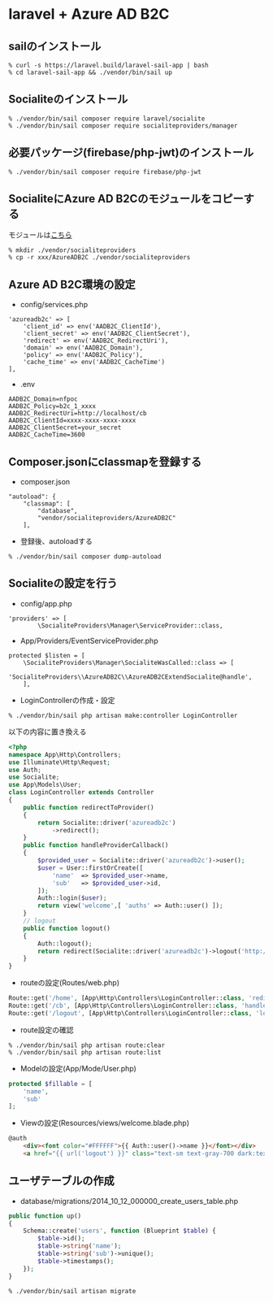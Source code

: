 # laravel + Azure AD B2C

## sailのインストール
```
% curl -s https://laravel.build/laravel-sail-app | bash
% cd laravel-sail-app && ./vendor/bin/sail up
```

## Socialiteのインストール
```
% ./vendor/bin/sail composer require laravel/socialite
% ./vendor/bin/sail composer require socialiteproviders/manager
```

## 必要パッケージ(firebase/php-jwt)のインストール
```
% ./vendor/bin/sail composer require firebase/php-jwt
```

## SocialiteにAzure AD B2Cのモジュールをコピーする
モジュールは[こちら](https://github.com/fujie/Providers-1/tree/master/src/AzureADB2C)
```
% mkdir ./vendor/socialiteproviders
% cp -r xxx/AzureADB2C ./vendor/socialiteproviders
```

## Azure AD B2C環境の設定
- config/services.php
```
'azureadb2c' => [
    'client_id' => env('AADB2C_ClientId'),
    'client_secret' => env('AADB2C_ClientSecret'),
    'redirect' => env('AADB2C_RedirectUri'),
    'domain' => env('AADB2C_Domain'),
    'policy' => env('AADB2C_Policy'),
    'cache_time' => env('AADB2C_CacheTime')
],
```

- .env
```
AADB2C_Domain=nfpoc
AADB2C_Policy=b2c_1_xxxx
AADB2C_RedirectUri=http://localhost/cb
AADB2C_ClientId=xxxx-xxxx-xxxx-xxxx
AADB2C_ClientSecret=your_secret
AADB2C_CacheTime=3600
```

## Composer.jsonにclassmapを登録する
- composer.json
```
"autoload": {
    "classmap": [
        "database",
        "vendor/socialiteproviders/AzureADB2C"
    ],
```

- 登録後、autoloadする
```
% ./vendor/bin/sail composer dump-autoload
```

## Socialiteの設定を行う
- config/app.php
```
'providers' => [
        \SocialiteProviders\Manager\ServiceProvider::class,
```

- App/Providers/EventServiceProvider.php
```
protected $listen = [
    \SocialiteProviders\Manager\SocialiteWasCalled::class => [
        'SocialiteProviders\\AzureADB2C\\AzureADB2CExtendSocialite@handle',
    ],
```

- LoginControllerの作成・設定
```
% ./vendor/bin/sail php artisan make:controller LoginController
```

以下の内容に置き換える
```php
<?php
namespace App\Http\Controllers;
use Illuminate\Http\Request;
use Auth;
use Socialite;
use App\Models\User;
class LoginController extends Controller
{
    public function redirectToProvider()
    {
        return Socialite::driver('azureadb2c')
            ->redirect();
    }
    public function handleProviderCallback()
    {
        $provided_user = Socialite::driver('azureadb2c')->user();
        $user = User::firstOrCreate([
            'name'  => $provided_user->name,
            'sub'   => $provided_user->id,
        ]);
        Auth::login($user);
        return view('welcome',[ 'auths' => Auth::user() ]);
    }
    // logout
    public function logout()
    {
        Auth::logout();
        return redirect(Socialite::driver('azureadb2c')->logout('http://localhost'));
    }
}
```

- routeの設定(Routes/web.php)
```php
Route::get('/home', [App\Http\Controllers\LoginController::class, 'redirectToProvider'])->name('login');
Route::get('/cb', [App\Http\Controllers\LoginController::class, 'handleProviderCallback'])->name('cb');
Route::get('/logout', [App\Http\Controllers\LoginController::class, 'logout'])->name('logout');
```

- route設定の確認
```
% ./vendor/bin/sail php artisan route:clear
% ./vendor/bin/sail php artisan route:list 
```	

- Modelの設定(App/Mode/User.php)

```php
protected $fillable = [
    'name',
    'sub'
];
```

- Viewの設定(Resources/views/welcome.blade.php)
```html
@auth
    <div><font color="#FFFFFF">{{ Auth::user()->name }}</font></div>
    <a href="{{ url('logout') }}" class="text-sm text-gray-700 dark:text-gray-500 underline">Log out</a>
```


## ユーザテーブルの作成
- database/migrations/2014_10_12_000000_create_users_table.php
```php
public function up()
{
    Schema::create('users', function (Blueprint $table) {
        $table->id();
        $table->string('name');
        $table->string('sub')->unique();
        $table->timestamps();
    });
}
```

```
% ./vendor/bin/sail artisan migrate
```
	
